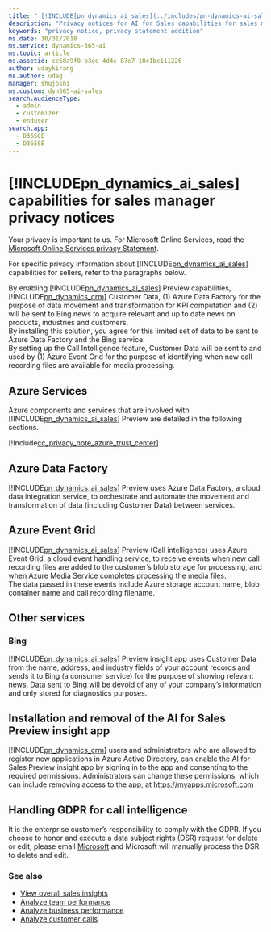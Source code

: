 ```yaml
---
title: " [!INCLUDE[pn_dynamics_ai_sales](../includes/pn-dynamics-ai-sales.md)] capabilities for sales managers Privacy Notices | Microsoft Docs"
description: "Privacy notices for AI for Sales capabilities for sales managers."
keywords: "privacy notice, privacy statement addition"
ms.date: 10/31/2018
ms.service: dynamics-365-ai
ms.topic: article
ms.assetid: cc68a9f0-b3ee-4d4c-87e7-10c1bc111226
author: udaykirang
ms.author: udag
manager: shujoshi
ms.custom: dyn365-ai-sales
search.audienceType: 
  - admin
  - customizer
  - enduser
search.app: 
  - D365CE
  - D365SE
---
```


# [!INCLUDE[pn_dynamics_ai_sales](../includes/pn-dynamics-ai-sales.md)] capabilities for sales manager privacy notices

Your privacy is important to us. For Microsoft Online Services, read the [Microsoft Online Services privacy Statement](https://go.microsoft.com/fwlink/p/?LinkID=389041).

For specific privacy information about [!INCLUDE[pn_dynamics_ai_sales](../includes/pn-dynamics-ai-sales.md)] capabilities for sellers, refer to the paragraphs below.

By enabling [!INCLUDE[pn_dynamics_ai_sales](../includes/pn-dynamics-ai-sales.md)] Preview capabilities, [!INCLUDE[pn_dynamics_crm](../includes/pn-dynamics-crm.md)] Customer Data, (1) Azure Data Factory for the purpose of data movement and transformation for KPI computation and (2) will be sent to Bing news to acquire relevant and up to date news on products, industries and customers.<br>
By installing this solution, you agree for this limited set of data to be sent to Azure Data Factory and the Bing service.<br>
By setting up the Call Intelligence feature, Customer Data will be sent to and used by (1) Azure Event Grid for the purpose of identifying when new call recording files are available for media processing.

## Azure Services

Azure components and services that are involved with [!INCLUDE[pn_dynamics_ai_sales](../includes/pn-dynamics-ai-sales.md)] Preview are detailed in the following sections.

[!Include[cc_privacy_note_azure_trust_center](../includes/cc-privacy-note-azure-trust-center.md)]

## Azure Data Factory

[!INCLUDE[pn_dynamics_ai_sales](../includes/pn-dynamics-ai-sales.md)] Preview uses Azure Data Factory, a cloud data integration service, to orchestrate and automate the movement and transformation of data (including Customer Data) between services.

## Azure Event Grid
[!INCLUDE[pn_dynamics_ai_sales](../includes/pn-dynamics-ai-sales.md)] Preview (Call intelligence) uses Azure Event Grid, a cloud event handling service, to receive events when new call recording files are added to the customer’s blob storage for processing, and when Azure Media Service completes processing the media files.  
The data passed in these events include Azure storage account name, blob container name and call recording filename.

## Other services

### Bing 
[!INCLUDE[pn_dynamics_ai_sales](../includes/pn-dynamics-ai-sales.md)] Preview insight app uses Customer Data from the name, address, and industry fields of your account records and sends it to Bing (a consumer service) for the purpose of showing relevant news. Data sent to Bing will be devoid of any of your company’s information and only stored for diagnostics purposes. 

## Installation and removal of the AI for Sales Preview insight app
[!INCLUDE[pn_dynamics_crm](../includes/pn-dynamics-crm.md)] users and administrators who are allowed to register new applications in Azure Active Directory, can enable the AI for Sales Preview insight app by signing in to the app and consenting to the required permissions. Administrators can change these permissions, which can include removing access to the app, at https://myapps.microsoft.com 

## Handling GDPR for call intelligence
It is the enterprise customer’s responsibility to comply with the GDPR.  If you choose to honor and execute a data subject rights (DSR) request for delete or edit, please email [Microsoft](mailto:D365callintelligence@microsoft.com) and Microsoft will manually process the DSR to delete and edit.


### See also

- [View overall sales insights](../sales/d365-ai-overview.md)
- [Analyze team performance](../sales/d365-ai-team-performance.md)
- [Analyze business performance](../sales/d365-ai-business-performance.md)
- [Analyze customer calls](../sales/call-intelligence.md)